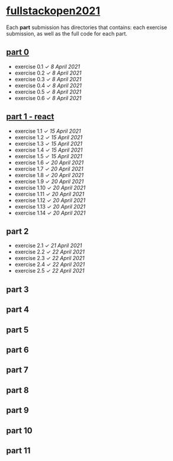 # [fullstackopen2021](https://fullstackopen.com/en/#course-contents)
Each **part** submission has directories that contains: each exercise submission, as well as the full code for each part.  

## [part 0](https://github.com/ajmlhkm/fullstackopen2021/tree/main/part0)
* exercise 0.1 ✓ *8 April 2021*
* exercise 0.2 ✓ *8 April 2021*
* exercise 0.3 ✓ *8 April 2021*
* exercise 0.4 ✓ *8 April 2021*
* exercise 0.5 ✓ *8 April 2021*
* exercise 0.6 ✓ *8 April 2021*

## [part 1 - react ](https://github.com/ajmlhkm/fullstackopen2021/tree/main/part1) 
* exercise 1.1 ✓ *15 April 2021*
* exercise 1.2 ✓ *15 April 2021*
* exercise 1.3 ✓ *15 April 2021*
* exercise 1.4 ✓ *15 April 2021*
* exercise 1.5 ✓ *15 April 2021*
* exercise 1.6 ✓ *20 April 2021*
* exercise 1.7 ✓ *20 April 2021*
* exercise 1.8 ✓ *20 April 2021*
* exercise 1.9 ✓ *20 April 2021*
* exercise 1.10 ✓ *20 April 2021*
* exercise 1.11 ✓ *20 April 2021*
* exercise 1.12 ✓ *20 April 2021*
* exercise 1.13 ✓ *20 April 2021*
* exercise 1.14 ✓ *20 April 2021*

## part 2
* exercise 2.1 ✓ *21 April 2021*
* exercise 2.2 ✓ *22 April 2021*
* exercise 2.3 ✓ *22 April 2021*
* exercise 2.4 ✓ *22 April 2021*
* exercise 2.5 ✓ *22 April 2021*


## part 3

## part 4

## part 5

## part 6

## part 7

## part 8

## part 9

## part 10

## part 11
